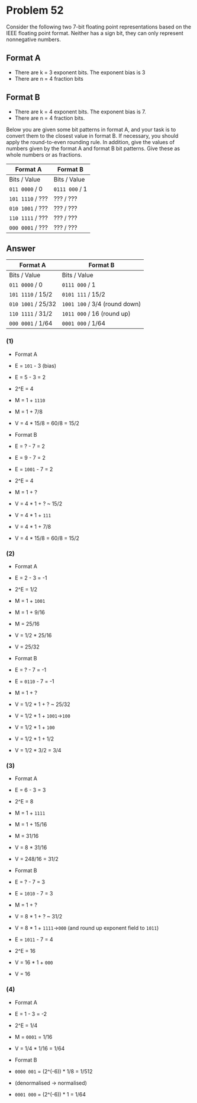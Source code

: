 # Problem 52

Consider the following two 7-bit floating point representations based on the IEEE
floating point format. Neither has a sign bit, they can only represent nonnegative numbers.

## Format A

- There are k = 3 exponent bits. The exponent bias is 3
- There are n = 4 fraction bits

## Format B

- There are k = 4 exponent bits. The exponent bias is 7.
- There are n = 4 fraction bits.

Below you are given some bit patterns in format A, and your task is to convert
them to the closest value in format B. If necessary, you should apply the round-to-even
rounding rule. In addition, give the values of numbers given by the format A
and format B bit patterns. Give these as whole numbers or as fractions.

| Format A         | Format B       |
| ---------------- | -------------- |
| Bits / Value     | Bits / Value   |
| `011 0000` / 0   | `0111 000` / 1 |
| `101 1110` / ??? | ??? / ???      |
| `010 1001` / ??? | ??? / ???      |
| `110 1111` / ??? | ??? / ???      |
| `000 0001` / ??? | ??? / ???      |

## Answer

| Format A           | Format B                      |
| ------------------ | ----------------------------- |
| Bits / Value       | Bits / Value                  |
| `011 0000` / 0     | `0111 000` / 1                |
| `101 1110` / 15/2  | `0101 111` / 15/2             |
| `010 1001` / 25/32 | `1001 100` / 3/4 (round down) |
| `110 1111` / 31/2  | `1011 000` / 16 (round up)    |
| `000 0001` / 1/64  | `0001 000` / 1/64             |

### (1)

- Format A
- E = `101` - 3 (bias)
- E = 5 - 3 = 2
- 2^E = 4
- M = 1 + `1110`
- M = 1 + 7/8
- V = 4 \* 15/8 = 60/8 = 15/2

- Format B
- E = ? - 7 = 2
- E = 9 - 7 = 2
- E = `1001` - 7 = 2
- 2^E = 4
- M = 1 + ?
- V = 4 \* 1 + ? ~ 15/2
- V = 4 \* 1 + `111`
- V = 4 \* 1 + 7/8
- V = 4 \* 15/8 = 60/8 = 15/2

### (2)

- Format A
- E = 2 - 3 = -1
- 2^E = 1/2
- M = 1 + `1001`
- M = 1 + 9/16
- M = 25/16
- V = 1/2 \* 25/16
- V = 25/32

- Format B
- E = ? - 7 = -1
- E = `0110` - 7 = -1
- M = 1 + ?
- V = 1/2 \* 1 + ? ~ 25/32
- V = 1/2 \* 1 + `1001`->`100`
- V = 1/2 \* 1 + `100`
- V = 1/2 \* 1 + 1/2
- V = 1/2 \* 3/2 = 3/4

### (3)

- Format A
- E = 6 - 3 = 3
- 2^E = 8
- M = 1 + `1111`
- M = 1 + 15/16
- M = 31/16
- V = 8 \* 31/16
- V = 248/16 = 31/2

- Format B
- E = ? - 7 = 3
- E = `1010` - 7 = 3
- M = 1 + ?
- V = 8 \* 1 + ? ~ 31/2
- V = 8 \* 1 + `1111`->`000` (and round up exponent field to `1011`)
- E = `1011` - 7 = 4
- 2^E = 16
- V = 16 \* 1 + `000`
- V = 16

### (4)

- Format A
- E = 1 - 3 = -2
- 2^E = 1/4
- M = `0001` = 1/16
- V = 1/4 \* 1/16 = 1/64

- Format B
- `0000 001` = (2^(-6)) \* 1/8 = 1/512
- (denormalised -> normalised)
- `0001 000` = (2^(-6)) \* 1 = 1/64
